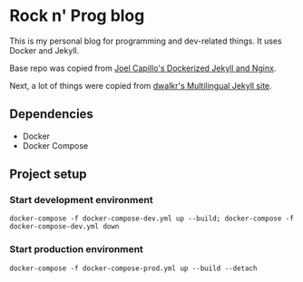 # Rock n' Prog blog

This is my personal blog for programming and dev-related things. It uses Docker and Jekyll.

Base repo was copied from [Joel Capillo's Dockerized Jekyll and Nginx](https://github.com/hunyoboy/dockerized-jekyll-nginx).

Next, a lot of things were copied from [dwalkr's Multilingual Jekyll site](https://github.com/dwalkr/jekyll-multilingual).

## Dependencies

 - Docker
 - Docker Compose

## Project setup

### Start development environment

```shell
docker-compose -f docker-compose-dev.yml up --build; docker-compose -f docker-compose-dev.yml down
```

### Start production environment

```shell
docker-compose -f docker-compose-prod.yml up --build --detach
```